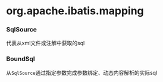 # org.apache.ibatis.mapping

### SqlSource
代表从xml文件或注解中获取的sql

### BoundSql
从`SqlSource`通过指定参数完成参数绑定、动态内容解析的实际sql